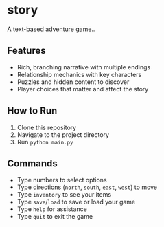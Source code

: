 # story

A text-based adventure game.. 

## Features
- Rich, branching narrative with multiple endings
- Relationship mechanics with key characters
- Puzzles and hidden content to discover
- Player choices that matter and affect the story

## How to Run
1. Clone this repository
2. Navigate to the project directory
3. Run `python main.py`

## Commands
- Type numbers to select options
- Type directions (`north`, `south`, `east`, `west`) to move
- Type `inventory` to see your items
- Type `save`/`load` to save or load your game
- Type `help` for assistance
- Type `quit` to exit the game
